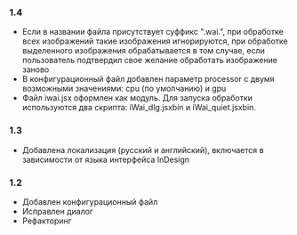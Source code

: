 ﻿### 1.4

* Если в названии файла присутствует суффикс ".wai.", при обработке всех изображений такие изображения игнорируются, при обработке выделенного изображения обрабатывается в том случае, если пользователь подтвердил свое желание обработать изображение заново
* В конфигурационный файл добавлен параметр processor с двумя возможными значениями: cpu (по умолчанию) и gpu
* Файл iwai.jsx оформлен как модуль. Для запуска обработки используются два скрипта: iWai_dlg.jsxbin и iWai_quiet.jsxbin.

### 1.3

* Добавлена локализация (русский и английский), включается в зависимости от языка интерфейса InDesign

### 1.2

* Добавлен конфигурационный файл
* Исправлен диалог
* Рефакторинг
